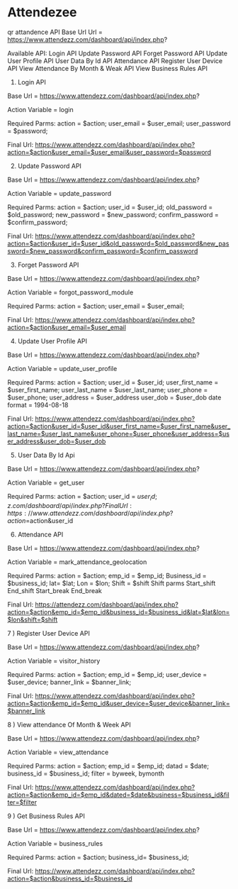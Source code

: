 # Attendezee
qr attandence 
API Base Url
Url =  https://www.attendezz.com/dashboard/api/index.php?

Available API:
Login API
Update Password API
Forget Password API
Update User Profile API
User Data By Id API
Attendance API
Register User Device API
View Attendance By Month & Weak API
View Business Rules API


1) Login API

Base Url = https://www.attendezz.com/dashboard/api/index.php?

Action Variable = login

Required Parms:
action = $action;
user_email = $user_email;
user_password = $password;

Final Url: https://www.attendezz.com/dashboard/api/index.php?action=$action&user_email=$user_email&user_password=$password



2) Update Password API

Base Url = https://www.attendezz.com/dashboard/api/index.php?

Action Variable = update_password

Required Parms:
action = $action;
user_id = $user_id;
old_password = $old_password;
new_password = $new_password;
confirm_password = $confirm_password;

Final Url: https://www.attendezz.com/dashboard/api/index.php?action=$action&user_id=$user_id&old_password=$old_password&new_password=$new_password&confirm_password=$confirm_password




3) Forget Password API


Base Url =  https://www.attendezz.com/dashboard/api/index.php?

Action Variable = forgot_password_module

Required Parms:
action = $action;
user_email = $user_email;

Final Url: https://www.attendezz.com/dashboard/api/index.php?action=$action&user_email=$user_email

4) Update User Profile API

Base Url =  https://www.attendezz.com/dashboard/api/index.php?

Action Variable = update_user_profile

Required Parms:
action = $action;
user_id = $user_id;
user_first_name = $user_first_name;
user_last_name = $user_last_name;
user_phone = $user_phone;
user_address = $user_address
user_dob = $user_dob
date format = 1994-08-18


Final Url: https://www.attendezz.com/dashboard/api/index.php?action=$action&user_id=$user_id&user_first_name=$user_first_name&user_last_name=$user_last_name&user_phone=$user_phone&user_address=$user_address&user_dob=$user_dob

5) User Data By Id Api

Base Url = https://www.attendezz.com/dashboard/api/index.php?

Action Variable = get_user

Required Parms:
action = $action;
user_id = $user_id;z.com/dashboard/api/index.php?
Final Url: https://www.attendezz.com/dashboard/api/index.php?action=$action&user_id

6) Attendance API

Base Url =  https://www.attendezz.com/dashboard/api/index.php?

Action Variable = mark_attendance_geolocation

Required Parms:
action = $action;
emp_id = $emp_id;
Business_id = $business_id;
lat= $lat;
Lon = $lon;
Shift = $shift
Shift parms 
Start_shift
End_shift
Start_break
End_break

Final Url: 
https://attendezz.com/dashboard/api/index.php?action=$action&emp_id=$emp_id&business_id=$business_id&lat=$lat&lon=$lon&shift=$shift

7 ) Register User Device API

Base Url =  https://www.attendezz.com/dashboard/api/index.php?

Action Variable = visitor_history

Required Parms:
action = $action;
emp_id = $emp_id;
user_device = $user_device;
banner_link = $banner_link;

Final Url: 
https://www.attendezz.com/dashboard/api/index.php?action=$action&emp_id=$emp_id&user_device=$user_device&banner_link=$banner_link

8 ) View attendance Of Month & Week API

Base Url =  https://www.attendezz.com/dashboard/api/index.php?

Action Variable = view_attendance

Required Parms:
action = $action;
emp_id = $emp_id;
datad = $date;
business_id = $business_id;
filter = byweek, bymonth

Final Url: 
https://www.attendezz.com/dashboard/api/index.php?action=$action&emp_id=$emp_id&dated=$date&business=$business_id&filter=$filter

9 ) Get Business Rules API

Base Url =  https://www.attendezz.com/dashboard/api/index.php?

Action Variable = business_rules

Required Parms:
action = $action;
business_id= $business_id;

Final Url: 
https://www.attendezz.com/dashboard/api/index.php?action=$action&business_id=$business_id






